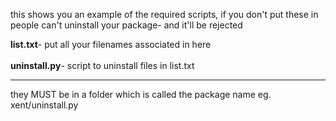 this shows you an example of the required scripts, if you don't put these in people can't
uninstall your package- and it'll be rejected

<b>list.txt</b>- put all your filenames associated in here
<br>
<br>
<b>uninstall.py</b>- script to uninstall files in list.txt

-------------

they MUST be in a folder which is called the package name eg. xent/uninstall.py